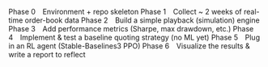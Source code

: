 Phase 0 Environment + repo skeleton
Phase 1 Collect ~ 2 weeks of real-time order-book data
Phase 2 Build a simple playback (simulation) engine
Phase 3 Add performance metrics (Sharpe, max drawdown, etc.)
Phase 4 Implement & test a baseline quoting strategy (no ML yet)
Phase 5 Plug in an RL agent (Stable-Baselines3 PPO)
Phase 6 Visualize the results & write a report to reflect
